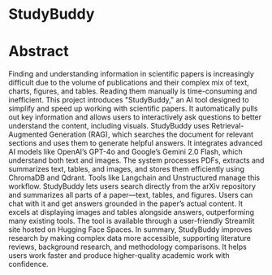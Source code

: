 # StudyBuddy

# Abstract
Finding and understanding information in scientific papers is increasingly difficult due to the volume of publications and their complex mix of text, charts, figures, and tables. Reading them manually is time-consuming and inefficient. This project introduces "StudyBuddy," an AI tool designed to simplify and speed up working with scientific papers. It automatically pulls out key information and allows users to interactively ask questions to better understand the content, including visuals.
StudyBuddy uses Retrieval-Augmented Generation (RAG), which searches the document for relevant sections and uses them to generate helpful answers. It integrates advanced AI models like OpenAI’s GPT-4o and Google’s Gemini 2.0 Flash, which understand both text and images. The system processes PDFs, extracts and summarizes text, tables, and images, and stores them efficiently using ChromaDB and Qdrant. Tools like Langchain and Unstructured manage this workflow.
StudyBuddy lets users search directly from the arXiv repository and summarizes all parts of a paper—text, tables, and figures. Users can chat with it and get answers grounded in the paper’s actual content. It excels at displaying images and tables alongside answers, outperforming many existing tools. The tool is available through a user-friendly Streamlit site hosted on Hugging Face Spaces.
In summary, StudyBuddy improves research by making complex data more accessible, supporting literature reviews, background research, and methodology comparisons. It helps users work faster and produce higher-quality academic work with confidence.
